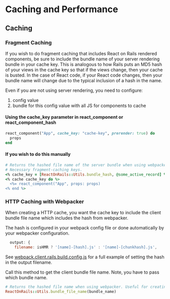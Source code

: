 # Caching and Performance


## Caching

### Fragment Caching

If you wish to do fragment caching that includes React on Rails rendered components, be sure to
include the bundle name of your server rendering bundle in your cache key. This is analogous to
how Rails puts an MD5 hash of your views in the cache key so that if the views change, then your
cache is busted. In the case of React code, if your React code changes, then your bundle name will
change due to the typical inclusion of a hash in the name.

Even if you are not using server rendering, you need to configure:

1. config value
2. bundle for this config value with all JS for components to cache

#### Using the cache_key parameter in react_component or react_component_hash

```ruby
react_component("App", cache_key: "cache-key", prerender: true) do
  props
end
```

#### If you wish to do this manually

```ruby
# Returns the hashed file name of the server bundle when using webpacker.
# Necessary fragment-caching keys.
<% cache_key = [ReactOnRails::Utils.bundle_hash, @some_active_record] %>
<% cache cache_key do %>
  <%= react_component("App", props: props)
<% end %>
```

### HTTP Caching with Webpacker

When creating a HTTP cache, you want the cache key to include the client bundle file
name which includes the hash from webpacker.

The hash is configured in your webpack config file or done automatically by your
webpacker configuration.

```javascript
  output: {
    filename: isHMR ? '[name]-[hash].js' : '[name]-[chunkhash].js',
```

See [webpack.client.rails.build.config.js](../spec/dummy/client/webpack.client.rails.build.config.js)
for a full example of setting the hash in the output filename.

Call this method to get the client bundle file name. Note, you have to pass which bundle name.

```ruby
# Returns the hashed file name when using webpacker. Useful for creating cache keys.
ReactOnRails::Utils.bundle_file_name(bundle_name)
```
